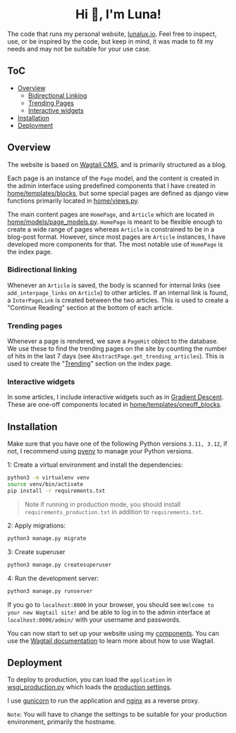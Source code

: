 <h1 align="center">Hi 👋, I'm Luna!</h1>

The code that runs my personal website, [lunalux.io](https://lunalux.io). Feel free to inspect, use, or be inspired by the code, but keep in mind, it was made to fit my needs and may not be suitable for your use case.

## ToC
- [Overview](#overview)
    - [Bidirectional Linking](#bidirectional-linking)
    - [Trending Pages](#trending-pages)
    - [Interactive widgets](#interactive-widgets)
- [Installation](#installation)
- [Deployment](#deployment)


## Overview
The website is based on [Wagtail CMS](https://wagtail.io/), and is primarily structured as a blog. 

Each page is an instance of the `Page` model, and the content is created in the admin interface using predefined components that I have created in [home/templates/blocks](home/templates/blocks), but some special pages are defined as django view functions primarily located in [home/views.py](home/views.py).

The main content pages are `HomePage`, and `Article` which are located in [home/models/page_models.py](home/models/page_models.py). `HomePage` is meant to be flexible enough to create a wide range of pages whereas `Article` is constrained to be in a blog-post format. However, since most pages are `Article` instances, I have developed more components for that. The most notable use of `HomePage` is the index page. 

### Bidirectional linking
Whenever an `Article` is saved, the body is scanned for internal links (see `add_interpage_links` on `Article`) to other articles. If an internal link is found, a `InterPageLink` is created between the two articles. This is used to create a "Continue Reading" section at the bottom of each article.

### Trending pages
Whenever a page is rendered, we save a `PageHit` object to the database. We use these to find the trending pages on the site by counting the number of hits in the last 7 days (see `AbstractPage.get_trending_articles`). This is used to create the "[Trending](https://lunalux.io/articles/trending)" section on the index page.

### Interactive widgets
In some articles, I include interactive widgets such as in [Gradient Descent](https://lunalux.io/gradient-descent-how-machines-learn/?series=14). These are one-off components located in [home/templates/oneoff_blocks](home/templates/oneoff_blocks).


## Installation

Make sure that you have one of the following Python versions `3.11, 3.12`, if not, I recommend using [pyenv](https://github.com/pyenv/pyenv) to manage your Python versions.

1: Create a virtual environment and install the dependencies:

```bash
python3 -m virtualenv venv
source venv/bin/activate
pip install -r requirements.txt
```

> Note if running in production mode, you should install `requirements_production.txt` in addition to `requirements.txt`.

2: Apply migrations:

```bash
python3 manage.py migrate
```

3: Create superuser

```bash
python3 manage.py createsuperuser
```

4: Run the development server:

```bash
python3 manage.py runserver
```

If you go to `localhost:8000` in your browser, you should see `Welcome to your new Wagtail site!` and be able to log in to the admin interface at `localhost:8000/admin/` with your username and passwords. 

You can now start to set up your website using my [components](home/templates/blocks). You can use the [Wagtail documentation](https://guide.wagtail.org/en-latest/) to learn more about how to use Wagtail.

## Deployment
To deploy to production, you can load the `application` in [wsgi_production.py](lunalux/wsgi_production.py) which loads the [production settings](lunalux/settings/production.py).

I use [gunicorn](https://gunicorn.org/) to run the application and [nginx](https://www.nginx.com/) as a reverse proxy.

`Note`: You will have to change the settings to be suitable for your production environment, primarily the hostname. 
